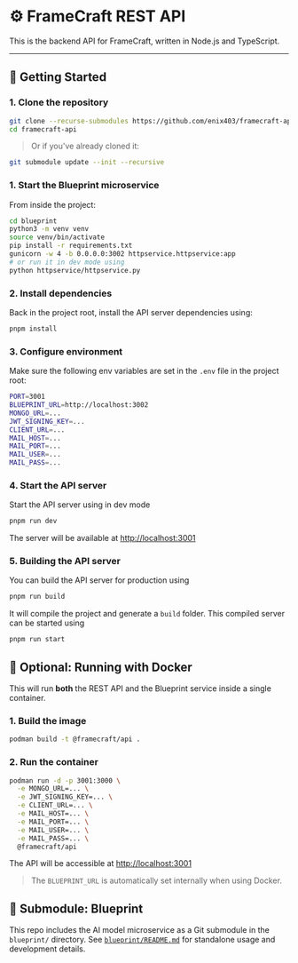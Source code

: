 # ⚙️ FrameCraft REST API

This is the backend API for FrameCraft, written in Node.js and TypeScript.

---

## 🚀 Getting Started

### 1. Clone the repository

```bash
git clone --recurse-submodules https://github.com/enix403/framecraft-api
cd framecraft-api
```

> Or if you've already cloned it:

```bash
git submodule update --init --recursive
```

### 1. Start the Blueprint microservice

From inside the project:

```bash
cd blueprint
python3 -m venv venv
source venv/bin/activate
pip install -r requirements.txt
gunicorn -w 4 -b 0.0.0.0:3002 httpservice.httpservice:app
# or run it in dev mode using
python httpservice/httpservice.py
```

### 2. Install dependencies

Back in the project root, install the API server dependencies using:

```bash
pnpm install
```

### 3. Configure environment

Make sure the following env variables are set in the `.env` file in the project root:

```bash
PORT=3001
BLUEPRINT_URL=http://localhost:3002
MONGO_URL=...
JWT_SIGNING_KEY=...
CLIENT_URL=...
MAIL_HOST=...
MAIL_PORT=...
MAIL_USER=...
MAIL_PASS=...
```

### 4. Start the API server

Start the API server using in dev mode

```bash
pnpm run dev
```

The server will be available at [http://localhost:3001](http://localhost:3001)

### 5. Building the API server

You can build the API server for production using

```bash
pnpm run build
```

It will compile the project and generate a `build` folder. This compiled server can be started using

```bash
pnpm run start
```

## 🐳 Optional: Running with Docker

This will run **both** the REST API and the Blueprint service inside a single container.

### 1. Build the image

```bash
podman build -t @framecraft/api .
```

### 2. Run the container

```bash
podman run -d -p 3001:3000 \
  -e MONGO_URL=... \
  -e JWT_SIGNING_KEY=... \
  -e CLIENT_URL=... \
  -e MAIL_HOST=... \
  -e MAIL_PORT=... \
  -e MAIL_USER=... \
  -e MAIL_PASS=... \
  @framecraft/api
```

The API will be accessible at [http://localhost:3001](http://localhost:3001)

> The `BLUEPRINT_URL` is automatically set internally when using Docker.

## 📁 Submodule: Blueprint

This repo includes the AI model microservice as a Git submodule in the `blueprint/` directory.
See [`blueprint/README.md`](./blueprint/README.md) for standalone usage and development details.
